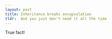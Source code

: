 ```yaml
---
layout: post
title: Inheritance breaks encapsulation
tldr:  And you just don't need it all the time
---
```

True fact!
